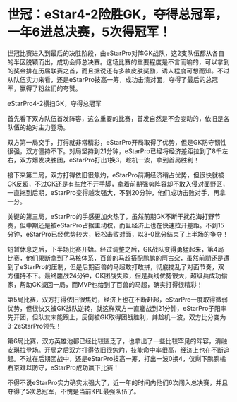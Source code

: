 # 世冠：eStar4-2险胜GK，夺得总冠军，一年6进总决赛，5次得冠军！

世冠比赛进入到最后的决胜阶段，由eStarPro对阵GK战队，这2支队伍都从各自的半区脱颖而出，成功会师总决赛。这场比赛的重要程度是不言而喻的，可以拿到的奖金排在历届联赛之首，而且据说还有多款皮肤奖励，诱人程度可想而知。不过从队伍实力来看，还是eStarPro技高一筹，成功击溃对面，夺得了最后的总冠军，赢得了粉丝们的夸赞。

eStarPro4-2横扫GK，夺得总冠军

首先看下双方队伍首发阵容，这么重要的比赛，首发自然是不会变动的，依旧是各队伍的绝对主力登场。

双方第一局交手，打得就非常精彩，eStarPro开局取得了优势，但是GK防守韧性很强，双方僵持不下。对局坚持到21分钟，eStarPro已经将经济差距拉到了8千左右，双方爆发决胜团，eStarPro打出1换3，趁机一波，拿到首局胜利！

接下来第二局，双方打得依旧很焦灼，eStarPro前期经济稍占优势，但很快就被GK反超，不过GK还是有些放不开手脚，拿着前期强势阵容却不敢入侵对面野区，一直拖到后期，eStarPro变得越发强大，不到20分钟，他们成功击败对手，再拿一分。

关键的第三局，eStarPro的手感更加火热了，虽然前期GK不断干扰花海打野节奏，但中期还是被eStarPro占据主动权，而且经济上也在快速拉开差距。不到15分钟，eStarPro已经优势较大，轻松击败对面，以3-0比分结束了上半场的争夺！

短暂休息之后，下半场比赛开始。经过调整之后，GK战队变得勇猛起来，第4局比赛，他们果断拿到了马核体系，百兽的马超搭配鹏鹏的阿古朵，虽然前期还是遭到了eStarPro的压制，但是后期百兽的马超敢打敢拼，彻底搅乱了对面节奏，双方僵持不下。最终鏖战24分钟，GK团战失败，但是兵线优势很大，超级兵成功偷家，帮助GK扳回一局，而MVP也给到了百兽的马超，确实打得很精彩！

第5局比赛，双方打得依旧很焦灼，经济上也在不断赶超，eStarPro一度取得微弱优势，但很快又被GK战队逆转，就这样双方一直鏖战到21分钟，eStarPro子阳率先开团，但队友未能跟上，反倒被GK取得团战胜利，并趁机一波，双方比分变为3-2eStarPro领先！

第6局比赛，双方英雄池都已经比较匮乏了，也拿出了一些比较罕见的阵容，清融安琪拉登场。开局之后双方打得依旧很焦灼，技能命中率很高，经济上也在不断追赶。不过在后期团战中，还是eStarPro技高一筹，打出一波0换4，仅剩下鹏鹏橘右京难以防守，eStarPro成功赢下比赛！

不得不说eStarPro实力确实太强大了，近一年的时间内他们6次闯入总决赛，并且夺得了5次总冠军，不愧是当前KPL最强队伍了。

